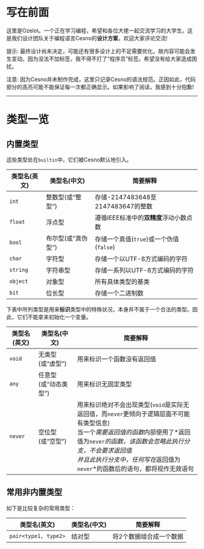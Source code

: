 写在前面
================

这里是Ozelot。一个正在学习编程，希望和各位大佬一起交流学习的大学生。这是我们设计团队关于编程语言Cesno的**设计方案**，欢迎大家评论交流!

提示: 最终设计尚未决定，可能还有很多设计上的不足需要优化，故内容可能会发生变动。因为没法不加标签，我不得不打了“程序员”标签。希望没有给大家造成困扰。

注意: 因为Cesno并未制作完成，这里只记录Cesno的语法规范。正因如此，代码部分的高亮可能不能保证每一次都正确显示。如果影响了阅读，我感到十分抱歉!

----

# 类型一览

## 内置类型

这些类型处在`builtin`中，它们被Cesno默认地引入。

| 类型名(英文) | 类型名(中文)       | 简要解释                                |
| ------------ | ------------------ | --------------------------------------- |
| `int`        | 整数型(或“整型”)   | 存储-2147483648至2147483647的整数       |
| `float`      | 浮点型             | 遵循IEEE标准中的**双精度**浮动小数点数  |
| `bool`       | 布尔型(或“真伪型”) | 存储一个真值(`true`)或一个伪值(`false`) |
| `char`       | 字符型             | 存储一个以UTF-8方式编码的字符           |
| `string`     | 字符串型           | 存储一系列以UTF-8方式编码的字符         |
| `object`     | 对象型             | 所有具体类型的基类                      |
| `bit`        | 位长型             | 存储一个二进制数                      |

下表中所列类型是用来**标识**类型中的特殊状况，本身并不属于一个合法的类型。因此，它们不能拿来初始化一个变量。

| 类型名(英文) | 类型名(中文)         | 简要解释                                                     |
| ------------ | -------------------- | ------------------------------------------------------------ |
| `void`       | 无类型(或“虚型”)     | 用来标识一个函数没有返回值                                   |
| `any`        | 任意型(或“动态类型”) | 用来标识无固定类型                                           |
| `never`      | 空位型(或“空型”)     | 用来标识绝对不会出现类型(`void`是实际无返回值，而`never`更倾向于逻辑层面不可能有类型信息)<br />当一个*需要返回值的函数*内部使用了*返回值为`never`*的函数，该函数会忽略此执行分支，不会要求返回值<br />并且此执行分支中，任何写在*返回值为`never`*的函数后的语句，都将视作无效语句 |




## 常用非内置类型

如下是比较复杂的常用类型：

| 类型名(英文)         | 类型名(中文) | 简要解释                |
| -------------------- | ------------ | ----------------------- |
| `pair<type1, type2>` | 结对型       | 将2个数据组合成一个数据 |

